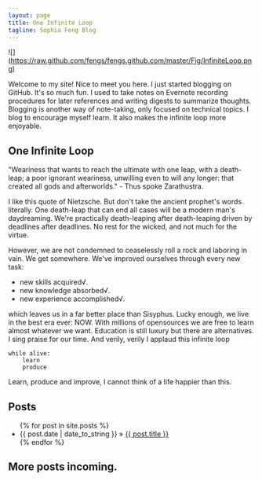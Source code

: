 ```yaml
---
layout: page
title: One Infinite Loop
tagline: Sophia Feng Blog
---
```


![] (https://raw.github.com/fengs/fengs.github.com/master/Fig/InfiniteLoop.png) 

Welcome to my site! Nice to meet you here. I just started blogging on GitHub. It's so much fun. I used to take notes on Evernote recording procedures for later references and writing digests to summarize thoughts. Blogging is another way of note-taking, only focused on technical topics. I blog to encourage myself learn. It also makes the infinite loop more enjoyable. 

## One Infinite Loop
"Weariness that wants to reach the ultimate with one leap, with a 
death-leap; a poor ignorant weariness, unwilling even to will any longer:
that created all gods and afterworlds." - Thus spoke Zarathustra.

I like this quote of Nietzsche. But don't take the ancient prophet's words literally. One death-leap that can end all cases will be a modern man's daydreaming. We're practically death-leaping after death-leaping driven by deadlines after deadlines. No rest for the wicked, and not much for the virtue.

However, we are not condemned to ceaselessly roll a rock and laboring in vain. We get somewhere. We've improved ourselves through every new task:

- new skills acquired√.
- new knowledge absorbed√.
- new experience accomplished√.

which leaves us in a far better place than Sisyphus. Lucky enough, we live in the best era ever: NOW. With millions of opensources we are free to learn almost whatever we want. Education is still luxury but there are alternatives. I sing praise for our time. And verily, verily I applaud this infinite loop
<pre><code>while alive:
    learn
    produce
</code></pre>

Learn, produce and improve, I cannot think of a life happier than this. 

## Posts

<ul class="posts">
  {% for post in site.posts %}
    <li><span>{{ post.date | date_to_string }}</span> &raquo; <a href="{{ BASE_PATH }}{{ post.url }}">{{ post.title }}</a></li>
  {% endfor %}
</ul>

## More posts incoming.
